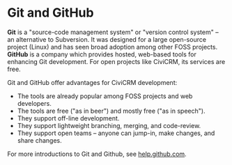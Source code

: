 # Git and GitHub

**Git** is a "source-code management system" or "version control system" – an alternative to Subversion. It was designed for a large open-source project (Linux) and has seen broad adoption among other FOSS projects.  **GitHub** is a company which provides hosted, web-based tools for enhancing Git development. For open projects like CiviCRM, its services are free.

Git and GitHub offer advantages for CiviCRM development:

* The tools are already popular among FOSS projects and web developers.
* The tools are free ("as in beer") and mostly free ("as in speech").
* They support off-line development.
* They support lightweight branching, merging, and code-review.
* They support open teams – anyone can jump-in, make changes, and share changes.

For more introductions to Git and Github, see [help.github.com](https://help.github.com/).
